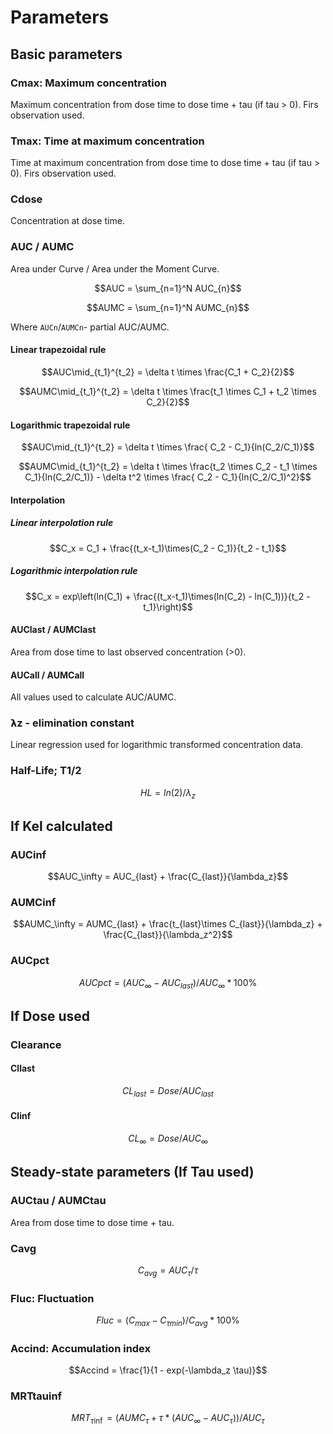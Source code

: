 # Parameters

## Basic parameters

### Cmax: Maximum concentration

Maximum concentration from dose time to dose time + tau (if tau > 0). Firs observation used.

### Tmax: Time at maximum concentration

Time at maximum concentration from dose time to dose time + tau (if tau > 0). Firs observation used.

### Cdose

Concentration at dose time.

### AUC / AUMC

Area under Curve / Area under the Moment Curve.

```math
AUC = \sum_{n=1}^N AUC_{n}
```

```math
AUMC = \sum_{n=1}^N AUMC_{n}
```

Where `AUCn`/`AUMCn`- partial AUC/AUMC.

#### Linear trapezoidal rule

```math
AUC\mid_{t_1}^{t_2} = \delta t \times \frac{C_1 + C_2}{2}
```

```math
AUMC\mid_{t_1}^{t_2} = \delta t \times \frac{t_1 \times C_1 + t_2 \times C_2}{2}
```

#### Logarithmic trapezoidal rule

```math
AUC\mid_{t_1}^{t_2} =   \delta t \times \frac{ C_2 - C_1}{ln(C_2/C_1)}
```

```math
AUMC\mid_{t_1}^{t_2} = \delta t \times \frac{t_2 \times C_2 - t_1 \times C_1}{ln(C_2/C_1)} -  \delta t^2 \times \frac{ C_2 - C_1}{ln(C_2/C_1)^2}
```

#### Interpolation

##### Linear interpolation rule

```math
C_x = C_1 + \frac{(t_x-t_1)\times(C_2 - C_1)}{t_2 - t_1}
```

##### Logarithmic interpolation rule

```math
C_x = exp\left(ln(C_1) + \frac{(t_x-t_1)\times(ln(C_2) - ln(C_1))}{t_2 - t_1}\right)
```

#### AUClast / AUMClast

Area from dose time to last observed concentration (>0).

#### AUCall / AUMCall

All values used to calculate AUC/AUMC.


### 𝝺z - elimination constant

Linear regression used for logarithmic transformed concentration data.

### Half-Life; T1/2

```math
HL = ln(2) / \lambda_z
```

## If Kel calculated

### AUCinf

```math
AUC_\infty = AUC_{last} + \frac{C_{last}}{\lambda_z}
```

### AUMCinf

```math
AUMC_\infty =  AUMC_{last} + \frac{t_{last}\times C_{last}}{\lambda_z} + \frac{C_{last}}{\lambda_z^2}
```

### AUCpct

```math
AUCpct = (AUC_\infty - AUC_{last}) / AUC_\infty * 100 \%
```

## If Dose used

### Clearance

#### Cllast

```math
CL_{last} = Dose / AUC_{last}
```

#### Clinf

```math
CL_\infty = Dose / AUC_\infty
```

##  Steady-state parameters (If Tau used)

### AUCtau / AUMCtau

Area from dose time to dose time + tau.

### Cavg

```math
C_{avg} = AUC_\tau / \tau
```

### Fluc: Fluctuation

```math
Fluc = ( C_{max} - C_{\tau min} ) / C_{avg} * 100 \%
```

### Accind: Accumulation index

```math
Accind = \frac{1}{1 - exp(-\lambda_z \tau)}
```

### MRTtauinf

```math
MRT_{\tau\inf} = (AUMC_\tau + \tau * (AUC_\infty - AUC_\tau)) / AUC_\tau
```
